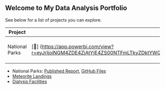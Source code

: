 ## Welcome to My Data Analysis Portfolio
See below for a list of projects you can explore.

| Project | Published Report | GitHub Files |
|---------|------------------|--------------|
| National Parks | [&#128193;] (https://app.powerbi.com/view?r=eyJrIjoiNGM4ZDE4ZjAtYjE4ZS00NTFmLTkyZDktYWQ4ZjIzZDM5NzRhIiwidCI6IjNjOTM5MDNhLTdhOTgtNGNhYS1hZGU0LTQxNGZhODY4ZWNjYiJ9&pageName=ReportSectionfb3c2d578b03605b9c71) | [&#128193;] (https://github.com/carl-schick-da/national-parks) |

- National Parks: [Published Report](https://app.powerbi.com/view?r=eyJrIjoiNGM4ZDE4ZjAtYjE4ZS00NTFmLTkyZDktYWQ4ZjIzZDM5NzRhIiwidCI6IjNjOTM5MDNhLTdhOTgtNGNhYS1hZGU0LTQxNGZhODY4ZWNjYiJ9&pageName=ReportSectionfb3c2d578b03605b9c71), [GitHub Files](https://github.com/carl-schick-da/national-parks)
- [Meteorite Landings](https://github.com/carl-schick-da/meteorite_landings)
- [Dialysis Facilities](https://github.com/carl-schick-da/dialysis_facilities)